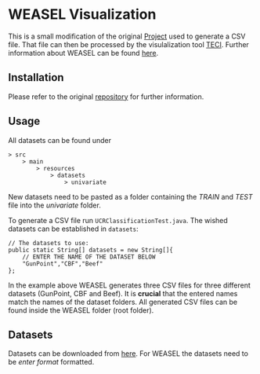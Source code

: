 # WEASEL Visualization

This is a small modification of the original [Project](https://github.com/patrickzib/SFA) used to generate a CSV file. That file can then be processed by the visulalization tool [TECI](https://github.com/nicolaischneider/TSC-Visualization). Further information about WEASEL can be found [here](https://github.com/patrickzib/SFA).

## Installation
Please refer to the original [repository](https://github.com/patrickzib/SFA) for further information.

## Usage
All datasets can be found under
```
> src
    > main
        > resources
            > datasets
                > univariate
````
New datasets need to be pasted as a folder containing the *TRAIN* and *TEST* file into the *univariate* folder.

To generate a CSV file run `UCRClassificationTest.java`. The wished datasets can be established in `datasets`:
```
// The datasets to use:
public static String[] datasets = new String[]{
    // ENTER THE NAME OF THE DATASET BELOW
    "GunPoint","CBF","Beef"
};
```
In the example above WEASEL generates three CSV files for three different datasets (GunPoint, CBF and Beef). It is **crucial** that the entered names match the names of the dataset folders. All generated CSV files can be found inside the WEASEL folder (root folder).

## Datasets
Datasets can be downloaded from [here](http://www.timeseriesclassification.com/dataset.php). For WEASEL the datasets need to be *enter format* formatted.
